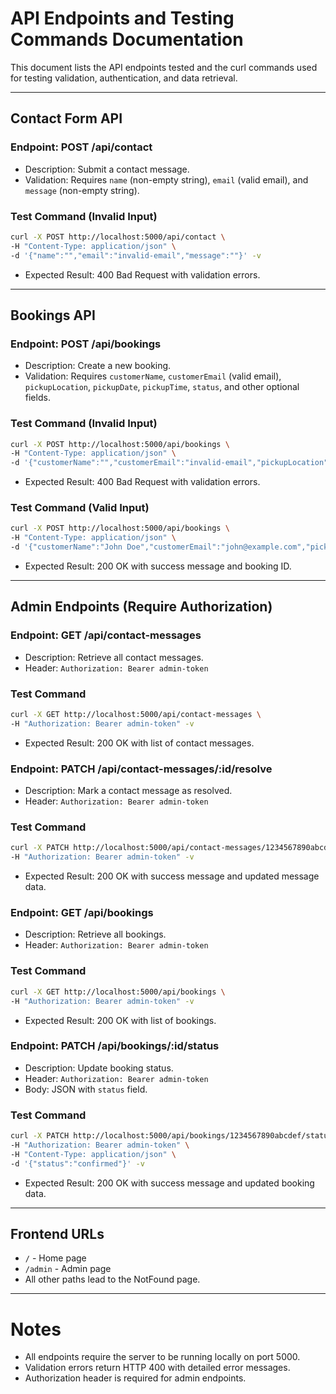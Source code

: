 # API Endpoints and Testing Commands Documentation

This document lists the API endpoints tested and the curl commands used for testing validation, authentication, and data retrieval.

---

## Contact Form API

### Endpoint: POST /api/contact

- Description: Submit a contact message.
- Validation: Requires `name` (non-empty string), `email` (valid email), and `message` (non-empty string).

### Test Command (Invalid Input)

```bash
curl -X POST http://localhost:5000/api/contact \
-H "Content-Type: application/json" \
-d '{"name":"","email":"invalid-email","message":""}' -v
```

- Expected Result: 400 Bad Request with validation errors.

---

## Bookings API

### Endpoint: POST /api/bookings

- Description: Create a new booking.
- Validation: Requires `customerName`, `customerEmail` (valid email), `pickupLocation`, `pickupDate`, `pickupTime`, `status`, and other optional fields.

### Test Command (Invalid Input)

```bash
curl -X POST http://localhost:5000/api/bookings \
-H "Content-Type: application/json" \
-d '{"customerName":"","customerEmail":"invalid-email","pickupLocation":"","pickupDate":"2025-06-01","pickupTime":"10:00","status":"pending"}' -v
```

- Expected Result: 400 Bad Request with validation errors.

### Test Command (Valid Input)

```bash
curl -X POST http://localhost:5000/api/bookings \
-H "Content-Type: application/json" \
-d '{"customerName":"John Doe","customerEmail":"john@example.com","pickupLocation":"Location A","dropoffLocation":"Location B","pickupDate":"2025-06-10","pickupTime":"10:00","returnDate":"2025-06-15","returnTime":"18:00","rentalDuration":5,"specialRequests":"None","status":"pending","estimatedFare":100}' -v
```

- Expected Result: 200 OK with success message and booking ID.

---

## Admin Endpoints (Require Authorization)

### Endpoint: GET /api/contact-messages

- Description: Retrieve all contact messages.
- Header: `Authorization: Bearer admin-token`

### Test Command

```bash
curl -X GET http://localhost:5000/api/contact-messages \
-H "Authorization: Bearer admin-token" -v
```

- Expected Result: 200 OK with list of contact messages.

### Endpoint: PATCH /api/contact-messages/:id/resolve

- Description: Mark a contact message as resolved.
- Header: `Authorization: Bearer admin-token`

### Test Command

```bash
curl -X PATCH http://localhost:5000/api/contact-messages/1234567890abcdef/resolve \
-H "Authorization: Bearer admin-token" -v
```

- Expected Result: 200 OK with success message and updated message data.

### Endpoint: GET /api/bookings

- Description: Retrieve all bookings.
- Header: `Authorization: Bearer admin-token`

### Test Command

```bash
curl -X GET http://localhost:5000/api/bookings \
-H "Authorization: Bearer admin-token" -v
```

- Expected Result: 200 OK with list of bookings.

### Endpoint: PATCH /api/bookings/:id/status

- Description: Update booking status.
- Header: `Authorization: Bearer admin-token`
- Body: JSON with `status` field.

### Test Command

```bash
curl -X PATCH http://localhost:5000/api/bookings/1234567890abcdef/status \
-H "Authorization: Bearer admin-token" \
-H "Content-Type: application/json" \
-d '{"status":"confirmed"}' -v
```

- Expected Result: 200 OK with success message and updated booking data.

---

## Frontend URLs

- `/` - Home page
- `/admin` - Admin page
- All other paths lead to the NotFound page.

---

# Notes

- All endpoints require the server to be running locally on port 5000.
- Validation errors return HTTP 400 with detailed error messages.
- Authorization header is required for admin endpoints.
